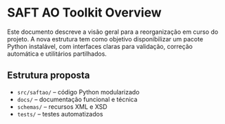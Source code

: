 # SAFT AO Toolkit Overview

Este documento descreve a visão geral para a reorganização em curso do
projeto. A nova estrutura tem como objetivo disponibilizar um pacote Python
instalável, com interfaces claras para validação, correção automática e
utilitários partilhados.

## Estrutura proposta

- `src/saftao/` – código Python modularizado
- `docs/` – documentação funcional e técnica
- `schemas/` – recursos XML e XSD
- `tests/` – testes automatizados
